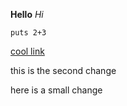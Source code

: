 **Hello**
_Hi_

```
puts 2+3
```

[cool link](www.fleetlube.info)


this is the second change

here is a small change
